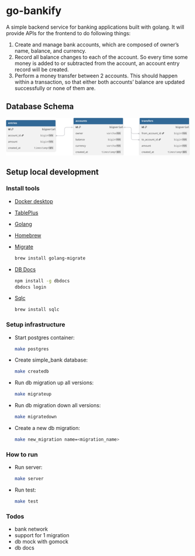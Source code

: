 # go-bankify
A simple backend service for banking applications built with golang. It will provide APIs for the frontend to do following things:

1. Create and manage bank accounts, which are composed of owner’s name, balance, and currency.
2. Record all balance changes to each of the account. So every time some money is added to or subtracted from the account, an account entry record will be created.
3. Perform a money transfer between 2 accounts. This should happen within a transaction, so that either both accounts’ balance are updated successfully or none of them are.

## Database Schema

![Database Schema](./docs/database-schema.svg)


## Setup local development

### Install tools

- [Docker desktop](https://www.docker.com/products/docker-desktop)
- [TablePlus](https://tableplus.com/)
- [Golang](https://golang.org/)
- [Homebrew](https://brew.sh/)
- [Migrate](https://github.com/golang-migrate/migrate/tree/master/cmd/migrate)

    ```bash
    brew install golang-migrate
    ```

- [DB Docs](https://dbdocs.io/docs)

    ```bash
    npm install -g dbdocs
    dbdocs login
    ```

<!-- - [DBML CLI](https://www.dbml.org/cli/#installation)

    ```bash
    npm install -g @dbml/cli
    dbml2sql --version
    ``` -->

- [Sqlc](https://github.com/kyleconroy/sqlc#installation)

    ```bash
    brew install sqlc
    ```

<!-- - [Gomock](https://github.com/golang/mock)

    ``` bash
    go install github.com/golang/mock/mockgen@v1.6.0
    ``` -->

### Setup infrastructure
<!-- 
- Create the bank-network

    ``` bash
    make network
    ``` -->

- Start postgres container:

    ```bash
    make postgres
    ```

- Create simple_bank database:

    ```bash
    make createdb
    ```

- Run db migration up all versions:

    ```bash
    make migrateup
    ```

<!-- - Run db migration up 1 version:

    ```bash
    make migrateup1
    ``` -->

- Run db migration down all versions:

    ```bash
    make migratedown
    ```

<!-- - Run db migration down 1 version:

    ```bash
    make migratedown1
    ``` -->

<!-- ### Documentation

- Generate DB documentation:

    ```bash
    make db_docs
    ```


### How to generate code

- Generate schema SQL file with DBML:

    ```bash
    make db_schema
    ```

- Generate SQL CRUD with sqlc:

    ```bash
    make sqlc
    ```

<!-- - Generate DB mock with gomock:

    ```bash
    make mock
    ``` -->

- Create a new db migration:

    ```bash
    make new_migration name=<migration_name>
    ```

### How to run

- Run server:

    ```bash
    make server
    ```

- Run test:

    ```bash
    make test
    ```

### Todos
- bank network
- support for 1 migration 
- db mock with gomock
- db docs



